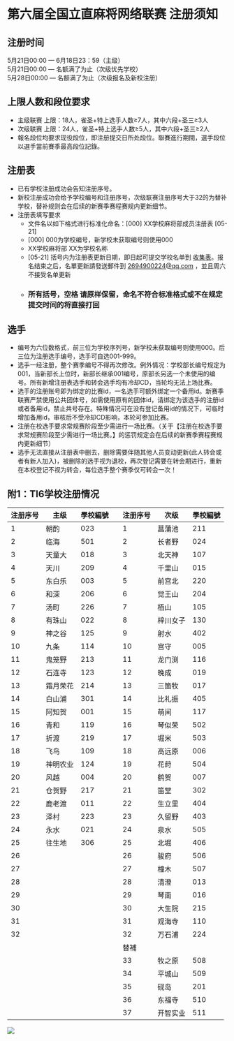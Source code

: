 # 第六届全国立直麻将网络联赛 注册须知  
  
## 注册时间 
5月21日00:00 — 6月18日23：59（主级）  
5月21日00:00 — 名额满了为止（次级优先学校）  
5月28日00:00 — 名额满了为止（次级报名及新校注册）  
  
## 上限人数和段位要求
- 主级联赛 上限：18人，雀圣+特上选手人数≥7人，其中六段+圣三≥3人  
- 次级联赛 上限：24人，雀圣+特上选手人数≥5人，其中六段+圣三≥2人  
- 報名段位均要求现役段位，即注册提交日所处段位。聯賽進行期間，選手段位以選手當前賽季最高段位記錄。

## 注册表
- 已有学校注册成功会告知注册序号。
- 新校注册成功会给予学校编号和注册序号，次级联赛注册序号大于32的为替补学校，替补规则会在后续的新赛季赛程赛规内更新细节。
- 注册表填写要求
    - 文件名以如下格式进行标准化命名：[000] XX学校麻将部成员注册表 [05-21]
    - [000] 000为学校编号，新学校未获取编号则使用000
    - XX学校麻将部 XX为学校名称
    - [05-21] 括号内为注册表更新日期，即日起可提交学校名单到 [收集表](https://docs.qq.com/form/page/DYmRSdHlqVFBQS01N?u=1c40c0e00f6643068a78b746b13d6369#/)。报名结束之后，名單更新請發送郵件到 2694900224@qq.com ，並且周六不接受名单更新
    - ### 所有括号，空格 请原样保留，命名不符合标准格式或不在规定提交时间的将直接打回

## 选手 
- 编号为六位数格式，前三位为学校序列号，新学校未获取编号则使用000。后三位为注册选手编号，选手可自选001-999。
- 选手一经注册，整个赛季编号不得再次修改。例外情况：学校部长编号规定为001，当新部长上位时，新部长继承001编号，原部长另选一个未使用的编号。所有新增注册表选手和转会选手均有冷却CD，当轮均无法上场比赛。
- 选手的注册账号即为绑定的比赛id，一名选手可额外绑定一个备用id。新赛季联赛严禁使用公共团体号，如需使用原有的团体id，请绑定为该选手的注册id或者备用id，禁止共号存在。特殊情况可在没有登记备用id的情况下，可临时增加备用id，审核后不受冷却CD影响，本轮可参加比赛。
- 注册在校选手要求常规赛阶段至少需进行一场比赛。（关于【注册在校选手要求常规赛阶段至少需进行一场比赛。】的惩罚规定会在后续的新赛季赛程赛规内更新细节）  
- 选手无法直接从注册表中删去，删除需要伴随其他人员变动更新(此人转会或者有新人加入)，被删除的选手视为退校，再次登记需要在转会期进行，重新在本校登记不视为转会，每位选手整个赛季仅可转会一次！

## 附1：TI6学校注册情况
|注册序号|主级|學校編號||注册序号|次级|學校編號
|-|-|-|-|-|-|-
|1|朝酌|023||1|菖蒲池|211
|2|临海|501||2|长者野|024
|3|天童大|018||3|北天神|107
|4|天川|209||4|千里山|015
|5|东白乐|003||5|前宫北|220
|6|和深|206||6|觉王山|204
|7|汤町|226||7|栢山|105
|8|有珠山|022||8|梓川女子|130
|9|神之谷|125||9|射水|402
|10|九条|114||10|宫守|005
|11|鬼笼野|213||11|龙门渕|116
|12|石连寺|123||12|晚成|019
|13|霜月荣花|214||13|三箇牧|017
|14|白山浦|301||14|比礼振|405
|15|阿知贺|001||15|萌间|117
|16|青和|119||16|琴似荣|502
|17|折渡|219||17|堀米|503
|18|飞鸟|109||18|高远原|006
|19|神明农业|124||19|花莳|504
|20|风越|004||20|鹤贺|007
|21|仓贺野|217||21|笛堂|302
|22|鹿老渡|011||22|生立里|404
|23|泽村|223||23|久留野|403
|24|永水|021||24|泉水|505
|25|往生地|306||25|北堀|406
|26||||26|骏府|506
|27||||27|橦木|507
|28||||28|清澄|013
|29||||29|琴南|016
|30||||30|大生院|215
|31||||31|观海寺|110
|32||||32|万石浦|224
|||||替補||
|||||33|牧之原|508
|||||34|平城山|509
|||||35|砚岛|201
|||||36|东福寺|510
|||||37|开智实业|511

![](https://www.z4a.net/images/2021/12/01/u.png)
